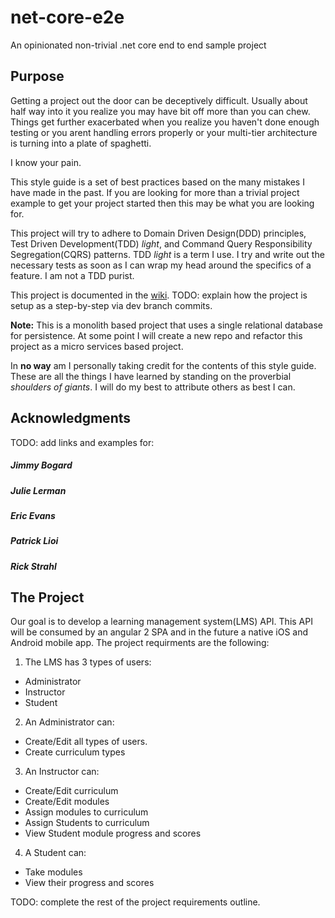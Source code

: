 # net-core-e2e
An opinionated non-trivial .net core end to end sample project
## Purpose
Getting a project out the door can be deceptively difficult.  Usually about half way into it you realize you may have bit off more than you can chew.  Things get further exacerbated when you realize you haven't done enough testing or you arent handling errors properly or your multi-tier architecture is turning into a plate of spaghetti.

I know your pain.

This style guide is a set of best practices based on the many mistakes I have made in the past.  If you are looking for more than a trivial project example to get your project started then this may be what you are looking for.

This project will try to adhere to Domain Driven Design(DDD) principles, Test Driven Development(TDD) *light*, and Command Query Responsibility Segregation(CQRS) patterns. TDD *light* is a term I use.  I try and write out the necessary tests as soon as I can wrap my head around the specifics of a feature.  I am not a TDD purist.

This project is documented in the [wiki](https://github.com/trevorchunestudy/net-core-e2e/wiki). TODO: explain how the project is setup as a step-by-step via dev branch commits.

**Note:** This is a monolith based project that uses a single relational database for persistence.  At some point I will create a new repo and refactor this project as a micro services based project.

In **no way** am I personally taking credit for the contents of this style guide. These are all the things I have learned by standing on the proverbial *shoulders of giants*.  I will do my best to attribute others as best I can.
## Acknowledgments
TODO: add links and examples for:
##### Jimmy Bogard
##### Julie Lerman
##### Eric Evans
##### Patrick Lioi
##### Rick Strahl

## The Project
Our goal is to develop a learning management system(LMS) API.  This API will be consumed by an angular 2 SPA and in the future a native iOS and Android mobile app.  The project requirments are the following:

1. The LMS has 3 types of users:
  * Administrator
  * Instructor
  * Student
2. An Administrator can:
  * Create/Edit all types of users.
  * Create curriculum types
3. An Instructor can:
  * Create/Edit curriculum
  * Create/Edit modules
  * Assign modules to curriculum
  * Assign Students to curriculum
  * View Student module progress and scores
4. A Student can:
  * Take modules
  * View their progress and scores

TODO: complete the rest of  the project requirements outline.
